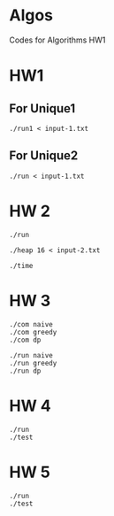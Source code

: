 # Algos
Codes for Algorithms HW1

# HW1 

## For Unique1
```
./run1 < input-1.txt
```

## For Unique2
```
./run < input-1.txt
```

# HW 2
```
./run
```

```
./heap 16 < input-2.txt 
```

```
./time
```
# HW 3

```
./com naive
./com greedy
./com dp

./run naive
./run greedy
./run dp
```

# HW 4

```
./run
./test
```

# HW 5

```
./run
./test
```
